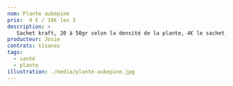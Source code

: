 ```yaml
---
nom: Plante aubépine
prix:  4 € / 10€ les 3
description: >
   Sachet kraft, 20 à 50gr selon la densité de la plante, 4€ le sachet, 10€ les 3
producteur: Josie
contrats: tisanes
tags: 
  - santé
  - plante
illustration: ./media/plante-aubepine.jpg
---
```


